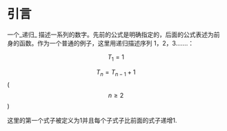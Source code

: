 # 引言

一个_递归_ 描述一系列的数字。先前的公式是明确指定的，后面的公式表述为前身的函数。作为一个普通的例子，这里用递归描述序列 1，2，3.......：

 $$T_1 = 1$$  

 $$T_n =  T_{n-1} + 1$$    \( $$n \ge 2$$ \)

这里的第一个式子被定义为1并且每个子式子比前面的式子递增1.

